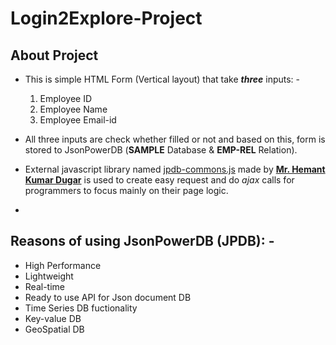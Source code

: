 # Login2Explore-Project

## About Project

- This is simple HTML Form (Vertical layout) that take _**three**_ inputs: -
    1. Employee ID
    2. Employee Name
    3. Employee Email-id

- All three inputs are check whether filled or not and based on this, form is stored to JsonPowerDB (**SAMPLE** Database & **EMP-REL** Relation).

- External javascript library named [jpdb-commons.js](https://login2explore.com/jpdb/resources/js/0.0.3/jpdb-commons.js) made by [**Mr. Hemant Kumar Dugar**](https://www.linkedin.com/in/hemantkumardugar/) is used to create easy request and do _ajax_ calls for programmers to focus mainly on their page logic.

- 

## Reasons of using JsonPowerDB (JPDB): -

- High Performance
- Lightweight
- Real-time
- Ready to use API for Json document DB
- Time Series DB fuctionality
- Key-value DB
- GeoSpatial DB

